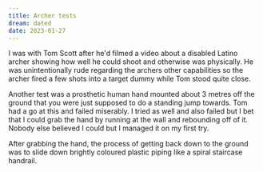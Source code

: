 ```yaml
---
title: Archer tests
dream: dated
date: 2023-01-27
---
```


I was with Tom Scott after he'd filmed a video about a disabled Latino archer showing how well he could shoot and otherwise was physically. He was unintentionally rude regarding the archers other capabilities so the archer fired a few shots into a target dummy while Tom stood quite close.

Another test was a prosthetic human hand mounted about 3 metres off the ground that you were just supposed to do a standing jump towards. Tom had a go at this and failed miserably. I tried as well and also failed but I bet that I could grab the hand by running at the wall and rebounding off of it. Nobody else believed I could but I managed it on my first try.

After grabbing the hand, the process of getting back down to the ground was to slide down brightly coloured plastic piping like a spiral staircase handrail.
